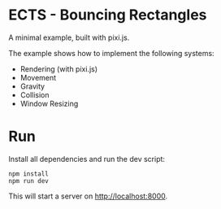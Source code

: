 # ECTS - Bouncing Rectangles

A minimal example, built with pixi.js.

The example shows how to implement the following systems:

- Rendering (with pixi.js)
- Movement
- Gravity
- Collision
- Window Resizing

# Run

Install all dependencies and run the dev script:

```
npm install
npm run dev
```

This will start a server on [http://localhost:8000](http://localhost:8000/).
